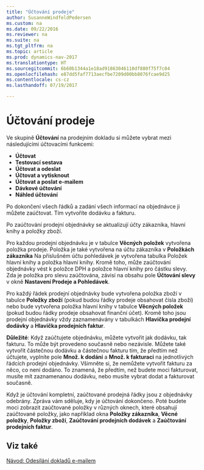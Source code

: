 ```yaml
---
title: "Účtování prodeje"
author: SusanneWindfeldPedersen
ms.custom: na
ms.date: 09/22/2016
ms.reviewer: na
ms.suite: na
ms.tgt_pltfrm: na
ms.topic: article
ms.prod: dynamics-nav-2017
ms.translationtype: HT
ms.sourcegitcommit: 6b60b1344a1e18ad91863046110df880f75f7c04
ms.openlocfilehash: e87dd5faf7713aecfbe7209d00bb8076fcae9d25
ms.contentlocale: cs-cz
ms.lasthandoff: 07/19/2017

---
```


# <a name="posting-sales"></a>Účtování prodeje
Ve skupině **Účtování** na prodejním dokladu si můžete vybrat mezi následujícími účtovacími funkcemi:

- **Účtovat**
- **Testovací sestava**
- **Účtovat a odeslat**
- **Účtovat a vytisknout**
- **Účtovat a poslat e-mailem**
- **Dávkové účtování**
- **Náhled účtování**

Po dokončení všech řádků a zadání všech informací na objednávce ji můžete zaúčtovat. Tím vytvoříte dodávku a fakturu.

Po zaúčtování prodejní objednávky se aktualizují účty zákazníka, hlavní knihy a položky zboží.

Pro každou prodejní objednávku je v tabulce **Věcných položek** vytvořena položka prodeje. Položka je také vytvořena na účtu zákazníka v **Položkách zákazníka** Na příslušném účtu pohledávek je vytvořena tabulka Položek hlavní knihy a položka hlavní knihy. Kromě toho, může zaúčtování objednávky vést k položce DPH a položce hlavní knihy pro částku slevy. Zda je položka pro slevu zaúčtována, závisí na obsahu pole **Účtování slevy** v okně **Nastavení Prodeje a Pohledávek**.

Pro každý řádek prodejní objednávky bude vytvořena položka zboží v tabulce **Položky zboží** (pokud budou řádky prodeje obsahovat čísla zboží) nebo bude vytvořena položka hlavní knihy v tabulce **Věcných položek** (pokud budou řádky prodeje obsahovat finanční účet). Kromě toho jsou prodejní objednávky vždy zaznamenávány v tabulkách **Hlavička prodejní dodávky** a **Hlavička prodejních faktur**.

**Důležité**: Když zaúčtujete objednávku, můžete vytvořit jak dodávku, tak fakturu. To může být provedeno současně nebo nezávisle. Můžete také vytvořit částečnou dodávku a částečnou fakturu tím, že předtím než účtujete, vyplníte pole **Množ. k dodání** a **Množ. k fakturaci** na jednotlivých řádcích prodejní objednávky. Všimněte si, že nemůžete vytvořit fakturu za něco, co není dodáno.  To znamená, že předtím, než budete moci fakturovat, musíte mít zaznamenanou dodávku, nebo musíte vybrat dodat a fakturovat současně. 

Když je účtování kompletní, zaúčtované prodejná řádky jsou z objednávky odebrány. Zpráva vám sděluje, kdy je účtování dokončeno. Poté budete moci zobrazit zaúčtované položky v různých oknech, které obsahují zaúčtované položky, jako například okna **Položky zákazníka**, **Věcné položky**, **Položky zboží**, **Zaúčtování prodejních dodávek** a **Zaúčtování prodejních faktur**.

## <a name="see-also"></a>Viz také
[Návod: Odesílání dokladů e-mailem](ui-how-send-documents-email.md)

